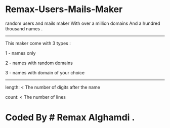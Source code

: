 # Remax-Users-Mails-Maker
random users and mails maker With over a million domains And a hundred thousand names .

------------------------------------------

This maker come with 3 types :

1 - names only 

2 - names with random domains 

3 - names with domain of your choice


------------------------------------------


length: < The number of digits after the name 

count: < The number of lines




# Coded By # Remax Alghamdi .
 
